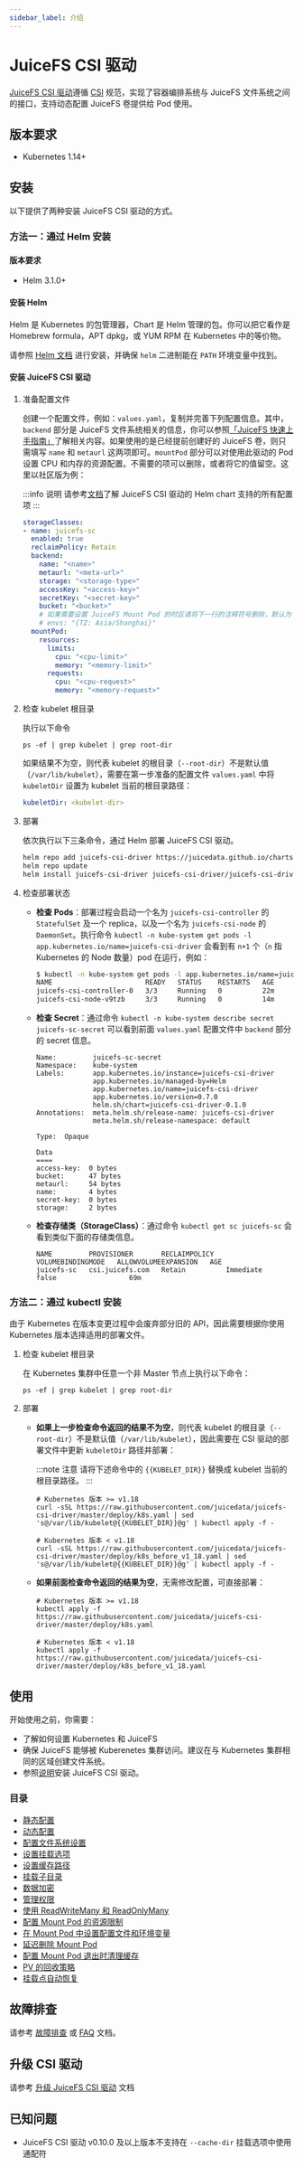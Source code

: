 ```yaml
---
sidebar_label: 介绍
---
```


# JuiceFS CSI 驱动

[JuiceFS CSI 驱动](https://github.com/juicedata/juicefs-csi-driver)遵循 [CSI](https://github.com/container-storage-interface/spec/blob/master/spec.md) 规范，实现了容器编排系统与 JuiceFS 文件系统之间的接口，支持动态配置 JuiceFS 卷提供给 Pod 使用。

## 版本要求

- Kubernetes 1.14+

## 安装

以下提供了两种安装 JuiceFS CSI 驱动的方式。

### 方法一：通过 Helm 安装

#### 版本要求

- Helm 3.1.0+

#### 安装 Helm

Helm 是 Kubernetes 的包管理器，Chart 是 Helm 管理的包。你可以把它看作是 Homebrew formula，APT dpkg，或 YUM RPM 在 Kubernetes 中的等价物。

请参照 [Helm 文档](https://helm.sh/docs/intro/install) 进行安装，并确保 `helm` 二进制能在 `PATH` 环境变量中找到。

#### 安装 JuiceFS CSI 驱动

1. 准备配置文件

   创建一个配置文件，例如：`values.yaml`，复制并完善下列配置信息。其中，`backend` 部分是 JuiceFS 文件系统相关的信息，你可以参照[「JuiceFS 快速上手指南」](https://juicefs.com/docs/zh/community/quick_start_guide)了解相关内容。如果使用的是已经提前创建好的 JuiceFS 卷，则只需填写 `name` 和 `metaurl` 这两项即可。`mountPod` 部分可以对使用此驱动的 Pod 设置 CPU 和内存的资源配置。不需要的项可以删除，或者将它的值留空。这里以社区版为例：

   :::info 说明
   请参考[文档](https://github.com/juicedata/charts/blob/main/charts/juicefs-csi-driver/README.md#values)了解 JuiceFS CSI 驱动的 Helm chart 支持的所有配置项
   :::

   ```yaml title="values.yaml"
   storageClasses:
   - name: juicefs-sc
     enabled: true
     reclaimPolicy: Retain
     backend:
       name: "<name>"
       metaurl: "<meta-url>"
       storage: "<storage-type>"
       accessKey: "<access-key>"
       secretKey: "<secret-key>"
       bucket: "<bucket>"
       # 如果需要设置 JuiceFS Mount Pod 的时区请将下一行的注释符号删除，默认为 UTC 时间。
       # envs: "{TZ: Asia/Shanghai}"
     mountPod:
       resources:
         limits:
           cpu: "<cpu-limit>"
           memory: "<memory-limit>"
         requests:
           cpu: "<cpu-request>"
           memory: "<memory-request>"
   ```

2. 检查 kubelet 根目录

   执行以下命令

   ```shell
   ps -ef | grep kubelet | grep root-dir
   ```

   如果结果不为空，则代表 kubelet 的根目录（`--root-dir`）不是默认值（`/var/lib/kubelet`），需要在第一步准备的配置文件 `values.yaml` 中将 `kubeletDir` 设置为 kubelet 当前的根目录路径：

   ```yaml
   kubeletDir: <kubelet-dir>
   ```

3. 部署

   依次执行以下三条命令，通过 Helm 部署 JuiceFS CSI 驱动。

   ```sh
   helm repo add juicefs-csi-driver https://juicedata.github.io/charts/
   helm repo update
   helm install juicefs-csi-driver juicefs-csi-driver/juicefs-csi-driver -n kube-system -f ./values.yaml
   ```

4. 检查部署状态

   - **检查 Pods**：部署过程会启动一个名为 `juicefs-csi-controller` 的 `StatefulSet` 及一个 replica，以及一个名为 `juicefs-csi-node` 的 `DaemonSet`。执行命令 `kubectl -n kube-system get pods -l app.kubernetes.io/name=juicefs-csi-driver` 会看到有 `n+1` 个（`n` 指 Kubernetes 的 Node 数量）pod 在运行，例如：

     ```sh
     $ kubectl -n kube-system get pods -l app.kubernetes.io/name=juicefs-csi-driver
     NAME                       READY   STATUS    RESTARTS   AGE
     juicefs-csi-controller-0   3/3     Running   0          22m
     juicefs-csi-node-v9tzb     3/3     Running   0          14m
     ```

   - **检查 Secret**：通过命令 `kubectl -n kube-system describe secret juicefs-sc-secret` 可以看到前面 `values.yaml` 配置文件中 `backend` 部分的 secret 信息。

     ```
     Name:         juicefs-sc-secret
     Namespace:    kube-system
     Labels:       app.kubernetes.io/instance=juicefs-csi-driver
                   app.kubernetes.io/managed-by=Helm
                   app.kubernetes.io/name=juicefs-csi-driver
                   app.kubernetes.io/version=0.7.0
                   helm.sh/chart=juicefs-csi-driver-0.1.0
     Annotations:  meta.helm.sh/release-name: juicefs-csi-driver
                   meta.helm.sh/release-namespace: default

     Type:  Opaque

     Data
     ====
     access-key:  0 bytes
     bucket:      47 bytes
     metaurl:     54 bytes
     name:        4 bytes
     secret-key:  0 bytes
     storage:     2 bytes
     ```

   - **检查存储类（StorageClass）**：通过命令 `kubectl get sc juicefs-sc` 会看到类似下面的存储类信息。

     ```
     NAME         PROVISIONER       RECLAIMPOLICY   VOLUMEBINDINGMODE   ALLOWVOLUMEEXPANSION   AGE
     juicefs-sc   csi.juicefs.com   Retain          Immediate           false                  69m
     ```

### 方法二：通过 kubectl 安装

由于 Kubernetes 在版本变更过程中会废弃部分旧的 API，因此需要根据你使用 Kubernetes 版本选择适用的部署文件。

1. 检查 kubelet 根目录

   在 Kubernetes 集群中任意一个非 Master 节点上执行以下命令：

   ```shell
   ps -ef | grep kubelet | grep root-dir
   ```

2. 部署

   - **如果上一步检查命令返回的结果不为空**，则代表 kubelet 的根目录（`--root-dir`）不是默认值（`/var/lib/kubelet`），因此需要在 CSI 驱动的部署文件中更新 `kubeletDir` 路径并部署：

     :::note 注意
     请将下述命令中的 `{{KUBELET_DIR}}` 替换成 kubelet 当前的根目录路径。
     :::

     ```shell
     # Kubernetes 版本 >= v1.18
     curl -sSL https://raw.githubusercontent.com/juicedata/juicefs-csi-driver/master/deploy/k8s.yaml | sed 's@/var/lib/kubelet@{{KUBELET_DIR}}@g' | kubectl apply -f -
     ```

     ```shell
     # Kubernetes 版本 < v1.18
     curl -sSL https://raw.githubusercontent.com/juicedata/juicefs-csi-driver/master/deploy/k8s_before_v1_18.yaml | sed 's@/var/lib/kubelet@{{KUBELET_DIR}}@g' | kubectl apply -f -
     ```

   - **如果前面检查命令返回的结果为空**，无需修改配置，可直接部署：

     ```shell
     # Kubernetes 版本 >= v1.18
     kubectl apply -f https://raw.githubusercontent.com/juicedata/juicefs-csi-driver/master/deploy/k8s.yaml
     ```

     ```shell
     # Kubernetes 版本 < v1.18
     kubectl apply -f https://raw.githubusercontent.com/juicedata/juicefs-csi-driver/master/deploy/k8s_before_v1_18.yaml
     ```

## 使用

开始使用之前，你需要：

* 了解如何设置 Kubernetes 和 JuiceFS
* 确保 JuiceFS 能够被 Kuberenetes 集群访问。建议在与 Kubernetes 集群相同的区域创建文件系统。
* 参照[说明](#安装)安装 JuiceFS CSI 驱动。

### 目录

* [静态配置](examples/static-provisioning.md)
* [动态配置](examples/dynamic-provisioning.md)
* [配置文件系统设置](examples/format-options.md)
* [设置挂载选项](examples/mount-options.md)
* [设置缓存路径](examples/cache-dir.md)
* [挂载子目录](examples/subpath.md)
* [数据加密](examples/encrypt.md)
* [管理权限](examples/permission.md)
* [使用 ReadWriteMany 和 ReadOnlyMany](examples/rwx-and-rox.md)
* [配置 Mount Pod 的资源限制](examples/mount-resources.md)
* [在 Mount Pod 中设置配置文件和环境变量](examples/config-and-env.md)
* [延迟删除 Mount Pod](examples/delay-delete.md)
* [配置 Mount Pod 退出时清理缓存](examples/cache-clean.md)
* [PV 的回收策略](examples/reclaim-policy.md)
* [挂载点自动恢复](recover_failed_mountpoint.md)

## 故障排查

请参考 [故障排查](troubleshooting.md) 或 [FAQ](faq) 文档。

## 升级 CSI 驱动

请参考 [升级 JuiceFS CSI 驱动](upgrade-csi-driver.md) 文档

## 已知问题

- JuiceFS CSI 驱动 v0.10.0 及以上版本不支持在 `--cache-dir` 挂载选项中使用通配符
